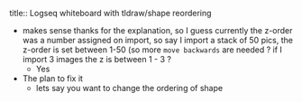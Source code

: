 title:: Logseq whiteboard with tldraw/shape reordering

- makes sense thanks for the explanation, so I guess currently the z-order was a number assigned on import, so say I import a stack of 50 pics, the z-order is set between 1-50 (so more  `move backwards`  are needed ? if I import 3 images the z is between 1 - 3 ?
	- Yes
- The plan to fix it
	- lets say you want to change the ordering of shape